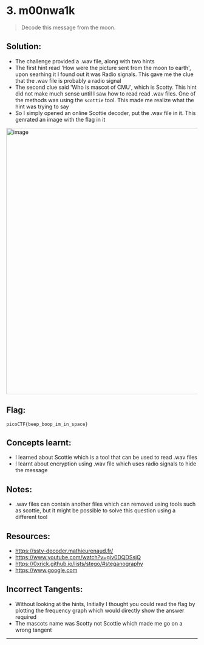 # 3. m00nwa1k

> Decode this message from the moon.


## Solution:

- The challenge provided a .wav file, along with two hints
- The first hint read 'How were the picture sent from the moon to earth', upon searhing it I found out it was Radio signals. This gave me the clue that the .wav file is probably a radio signal
- The second clue said 'Who is mascot of CMU', which is Scotty. This hint did not make much sense until I saw how to read read .wav files. One of the methods was using the `scottie` tool. This made me realize what the hint was trying to say
- So I simply opened an online Scottie decoder, put the .wav file in it. This genrated an image with the flag in it 

<img width="962" height="700" alt="image" src="https://github.com/user-attachments/assets/c5f9f541-5cff-4fc3-aa00-6da743f8d769" />


## Flag:

```
picoCTF{beep_boop_im_in_space}
```

## Concepts learnt:

- I learned about Scottie which is a tool that can be used to read .wav files
- I learnt about encryption using .wav file which uses radio signals to hide the message

## Notes:

- .wav files can contain another files which can removed using tools such as scottie, but it might be possible to solve this question using a different tool

## Resources:

- https://sstv-decoder.mathieurenaud.fr/
- https://www.youtube.com/watch?v=giv0DQDSsjQ
- https://0xrick.github.io/lists/stego/#steganography
- https://www.google.com

## Incorrect Tangents:
- Without looking at the hints, Initially I thought you could read the flag by plotting the frequency graph which would directly show the answer required
- The mascots name was Scotty not Scottie which made me go on a wrong tangent


***
